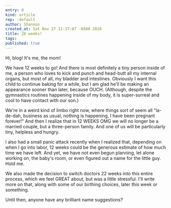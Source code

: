 ```yaml
---
entry: 8
kind: article
rep: :default
author: Shannon
created_at: Sat Nov 27 11:37:07 -0500 2010
title: 28 weeks!
tags:
published: true
---
```


Hi, blog! It's me, the mom!

We have 12 weeks to go! And there is most definitely a tiny person inside of me, a person who loves to kick and punch and head-butt all my internal organs, but most of all, my bladder and intestines. Obviously I want this child to continue baking for a while, but I am glad he'll be making an appearance sooner than later, because OUCH. (Although, despite the gymnastics routines happening inside of my body, it is super-surreal and cool to have contact with our son.)

We're in a weird kind of limbo right now, where things sort of seem all "la-de-dah, business as usual, nothing is happening, I have been pregnant forever!" And then I realize that in 12 WEEKS OMG we will no longer be a married couple, but a three-person family. And one of us will be particularly tiny, helpless and hungry.

I also had a small panic attack recently when I realized that, depending on when I go into labor, 12 weeks could be the generous estimate of how much time we have left. And yet, we have not even begun planning, let alone working on, the baby's room, or even figured out a name for the little guy. Hold me.

We also made the decision to switch doctors 22 weeks into this entire process, which we feel GREAT about, but was a little stressful. I'll write more on that, along with some of our birthing choices, later this week or something.

Until then, anyone have any brilliant name suggestions?